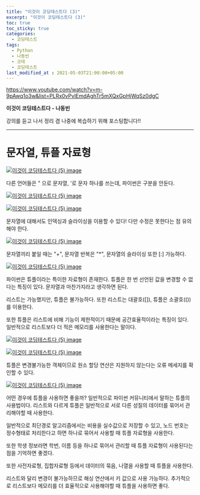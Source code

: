 ```yaml
---
title: "이것이 코딩테스트다 (3)"
excerpt: "이것이 코딩테스트다 (3)"
toc: true
toc_sticky: true
categories:
  - 코딩테스트
tags:
  - Python
  - 나동빈
  - 코테
  - 코딩테스트
last_modified_at : 2021-05-03T21:00:00+05:00
---
```



https://www.youtube.com/watch?v=m-9pAwq1o3w&list=PLRx0vPvlEmdAghTr5mXQxGpHjWqSz0dgC

**이것이 코딩테스트다 - 나동빈**

강의를 듣고 나서 정리 겸 나중에 복습하기 위해 포스팅합니다!!

---

# 문자열, 튜플 자료형

[![이것이 코딩테스트다 (5) image](https://slid-capture.s3.ap-northeast-2.amazonaws.com/public/capture_images/3fdcd30b37534da89c2b3b59428b2597/e1afe263-3674-4107-88d2-e0a9e22037e9.png)](https://slid.cc/vdocs/3fdcd30b37534da89c2b3b59428b2597?v=83ea4d1b0e55461b870fa6ba948eba29&start=3844.584874026703)


다른 언어들은 " 으로 문자열, '로 문자 하나를 쓰는데, 파이썬은 구분을 안둔다.

[![이것이 코딩테스트다 (5) image](https://slid-capture.s3.ap-northeast-2.amazonaws.com/public/capture_images/3fdcd30b37534da89c2b3b59428b2597/cb26c56d-eec3-4540-b35b-c510161d21eb.png)](https://slid.cc/vdocs/3fdcd30b37534da89c2b3b59428b2597?v=83ea4d1b0e55461b870fa6ba948eba29&start=3904.0616249523164)

[![이것이 코딩테스트다 (5) image](https://slid-capture.s3.ap-northeast-2.amazonaws.com/public/capture_images/3fdcd30b37534da89c2b3b59428b2597/a15bf506-4453-4022-8a9b-faf32e5748e2.png)](https://slid.cc/vdocs/3fdcd30b37534da89c2b3b59428b2597?v=83ea4d1b0e55461b870fa6ba948eba29&start=3971.26802397139)


문자열에 대해서도 인덱싱과 슬라이싱을 이용할 수 있다! 다만 수정은 못한다는 점 유의해야 한다.

[![이것이 코딩테스트다 (5) image](https://slid-capture.s3.ap-northeast-2.amazonaws.com/public/capture_images/3fdcd30b37534da89c2b3b59428b2597/aa737273-5459-4e16-9892-9d6d31aee8be.png)](https://slid.cc/vdocs/3fdcd30b37534da89c2b3b59428b2597?v=83ea4d1b0e55461b870fa6ba948eba29&start=4000.589424070572)


문자열끼리 붙일 때는 "+", 문자열 반복은 "\*", 문자열의 슬라이싱 또한 \[:\] 가능하다.

[![이것이 코딩테스트다 (5) image](https://slid-capture.s3.ap-northeast-2.amazonaws.com/public/capture_images/3fdcd30b37534da89c2b3b59428b2597/585ad961-afa6-47ad-bdae-1547a2d8c218.png)](https://slid.cc/vdocs/3fdcd30b37534da89c2b3b59428b2597?v=83ea4d1b0e55461b870fa6ba948eba29&start=4083.8009879847414)


파이썬은 튜플이라는 특이한 자료형이 존재한다. 튜플은 한 번 선언된 값을 변경할 수 없다는 특징이 있다. 문자열과 마찬가지라고 생각하면 된다. 

리스트는 가능했지만, 튜플은 불가능하다. 또한 리스트는 대괄호(\[\]), 튜플은 소괄호(())를 이용한다. 

또한 튜플은 리스트에 비해 기능이 제한적이기 때문에 공간효율적이라는 특징이 있다. 일반적으로 리스트보다 더 적은 메모리를 사용한다는 말이다.

[![이것이 코딩테스트다 (5) image](https://slid-capture.s3.ap-northeast-2.amazonaws.com/public/capture_images/3fdcd30b37534da89c2b3b59428b2597/e21b9954-1cc4-425e-ad09-ab9ce93875db.png)](https://slid.cc/vdocs/3fdcd30b37534da89c2b3b59428b2597?v=83ea4d1b0e55461b870fa6ba948eba29&start=4134.862809885559)

[![이것이 코딩테스트다 (5) image](https://slid-capture.s3.ap-northeast-2.amazonaws.com/public/capture_images/3fdcd30b37534da89c2b3b59428b2597/d2a7639c-c7d5-4de1-98ad-6fc5f7f96d85.png)](https://slid.cc/vdocs/3fdcd30b37534da89c2b3b59428b2597?v=83ea4d1b0e55461b870fa6ba948eba29&start=4168.595905204086)


튜플은 변경불가능한 객체이므로 원소 할당 연산은 지원하지 않는다는 오류 메세지를 확인할 수 있다.

[![이것이 코딩테스트다 (5) image](https://slid-capture.s3.ap-northeast-2.amazonaws.com/public/capture_images/3fdcd30b37534da89c2b3b59428b2597/9f98ec27-2976-470a-9ea5-e8c29cdb4a98.png)](https://slid.cc/vdocs/3fdcd30b37534da89c2b3b59428b2597?v=83ea4d1b0e55461b870fa6ba948eba29&start=4181.106770049591)


어떤 경우에 튜플을 사용하면 좋을까? 일반적으로 파이썬 커뮤니티에서 말하는 튜플의 사용법이다. 리스트와 다르게 튜플은 일반적으로 서로 다른 성질의 데이터를 묶어서 관리해야할 때 사용한다. 

일반적으로 최단경로 알고리즘에서는 비용을 실수값으로 저장할 수 있고, 노드 번호는 정수형태로 처리한다고 하면 하나로 묶어서 사용할 때 튜플 자료형을 사용한다.

또한 학생 정보라면 학번, 이름 등을 하나로 묶어서 관리할 때 튜플 자료형이 사용된다는 점을 기억하면 좋겠다. 

또한 사전자료형, 집합자료형 등에서 데이터의 묶음, 나열을 사용할 때 튜플을 사용한다. 

리스트와 달리 변경이 불가능하므로 해싱 연산에서 키 값으로 사용 가능하다. 추가적으로 리스트보다 메모리를 더 효율적으로 사용해야할 때 튜플을 사용하면 좋다.

